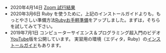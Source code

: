 * <span class="date">2020年4月14日</span>
[Zoom 試行結果](https://tcs.c.titech.ac.jp/online2020/)
* <span class="date">2020年3月6日</span>
Ruby を使うために，上記のインストールガイドよりも，もっとやさしい準備方法[Rubyお手軽準備](https://tcs.c.titech.ac.jp/cs/jyunbi.pdf)をアップしました。まずは，そちらを試してみて下さい。
* <span class="date">2019年7月1日</span> 
コンピューターサイエンス＆プログラミング超入門のビデオ[YouTube](https://www.youtube.com/playlist?list=PLqX1hzBNwl2oMJqjuPylcf8aAQFSGCWQr)版を公開しています。
実習用の環境（エディタ，Ruby）の[インストールガイド](https://tcs.c.titech.ac.jp/download/installguideJP.pdf)もあります。
